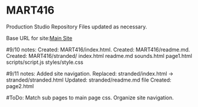 # MART416

<This content is the property of Eric J Wilsey>

Production Studio Repository
Files updated as necessary.

Base URL for site:[Main Site](https://ewilsey.github.io/MART416)

#9/10 notes:
Created: MART416/index.html.
Created: MART416/readme.md.
Created: MART416/stranded/
          index.html
          readme.md
          sounds.html
          page1.html
          scripts/script.js
          styles/style.css

#9/11 notes:
Added site navigation.
Replaced: stranded/index.html -> stranded/stranded.html
Updated:  stranded/readme.md file
Created: page2.html

#ToDo:
Match sub pages to main page css.
Organize site navigation. 

